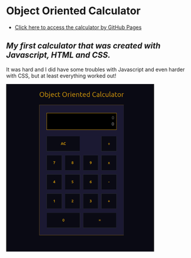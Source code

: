# Object Oriented Calculator

* <a href="https://anic4cio.github.io/calculator-poo/only_css_version/" target="_blank" rel="noopener noreferrer">Click here to access the calculator by GitHub Pages</a>
 
## _**My first calculator that was created with Javascript, HTML and CSS.**_

It was hard and I did have some troubles with Javascript and even harder with CSS, but at least everything worked out!

<img src="only_css_version/oopcalculators-creenshot.png" alt="calculator-screenshot" width="400">
